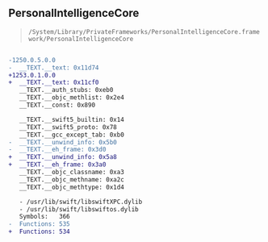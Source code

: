 ## PersonalIntelligenceCore

> `/System/Library/PrivateFrameworks/PersonalIntelligenceCore.framework/PersonalIntelligenceCore`

```diff

-1250.0.5.0.0
-  __TEXT.__text: 0x11d74
+1253.0.1.0.0
+  __TEXT.__text: 0x11cf0
   __TEXT.__auth_stubs: 0xeb0
   __TEXT.__objc_methlist: 0x2e4
   __TEXT.__const: 0x890

   __TEXT.__swift5_builtin: 0x14
   __TEXT.__swift5_proto: 0x78
   __TEXT.__gcc_except_tab: 0xb0
-  __TEXT.__unwind_info: 0x5b0
-  __TEXT.__eh_frame: 0x3d0
+  __TEXT.__unwind_info: 0x5a8
+  __TEXT.__eh_frame: 0x3a0
   __TEXT.__objc_classname: 0xa3
   __TEXT.__objc_methname: 0xa2c
   __TEXT.__objc_methtype: 0x1d4

   - /usr/lib/swift/libswiftXPC.dylib
   - /usr/lib/swift/libswiftos.dylib
   Symbols:   366
-  Functions: 535
+  Functions: 534
 

```
